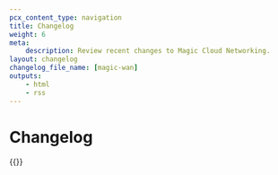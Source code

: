 ```yaml
---
pcx_content_type: navigation
title: Changelog
weight: 6
meta:
    description: Review recent changes to Magic Cloud Networking.
layout: changelog
changelog_file_name: [magic-wan]
outputs:
    - html
    - rss
---
```


# Changelog

<!-- All changelog entries live in associated /data/changelogs/{productName}.yaml. For more details, refer to https://developers.cloudflare.com/style-guide/documentation-content-strategy/content-types/changelog/#yaml-file -->

{{<product-changelog>}}